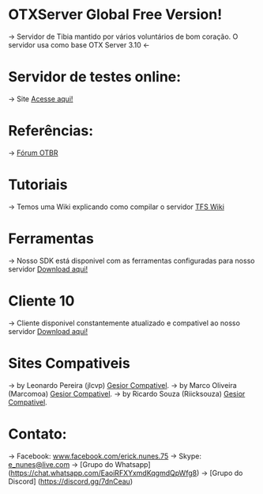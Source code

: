 # OTXServer Global Free Version!  
-> Servidor de Tibia mantido por vários voluntários de  bom coração. O servidor usa como base OTX Server 3.10 <- 

# Servidor de testes online:
-> Site [Acesse aqui!](http://35.199.127.221)

# Referências:
-> [Fórum OTBR](http://www.otserv.com.br)

# Tutoriais
-> Temos uma Wiki explicando como compilar o servidor  [TFS Wiki](https://github.com/otland/forgottenserver/wiki/Compiling)

# Ferramentas
-> Nosso SDK está disponivel com as ferramentas configuradas para nosso servidor [Download aqui!](https://gitlab.com/malucooo/OTXServer-SDK/-/archive/master/OTXServer-SDK-master.zip)

# Cliente 10
-> Cliente disponivel constantemente atualizado e compativel ao nosso servidor [Download aqui!](https://gitlab.com/guilhermesidney/cliente10/-/archive/master/cliente10-master.zip)

# Sites Compativeis
-> by Leonardo Pereira (jlcvp) [Gesior Compativel](https://github.com/jlcvp/GesiorMonteiro/archive/master.zip).
-> by Marco Oliveira (Marcomoa) [Gesior Compativel](https://github.com/marcomoa/Gesior-AAC/archive/master.zip).
-> by Ricardo Souza (Riicksouza) [Gesior Compativel](https://github.com/Riicksouzaa/TheRealGesiorFerobra/archive/master.zip).

# Contato:
-> Facebook: www.facebook.com/erick.nunes.75
-> Skype: e_nunes@live.com
-> [Grupo do Whatsapp] (https://chat.whatsapp.com/EaoiRFXYxmdKqgmdQpWfg8)
-> [Grupo do Discord] (https://discord.gg/7dnCeau)
